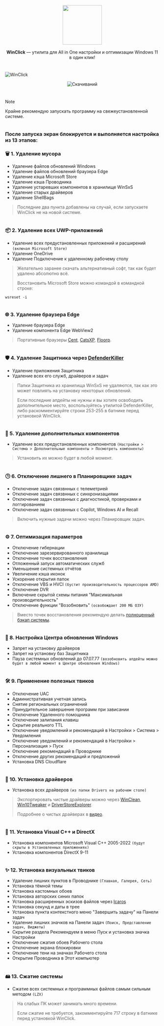 <div align="center">

### <img width="128px" src="https://i.ibb.co/0yM1WFqb/ai6k4-ov2am-001-copy.png" /> 
<strong>WinClick</strong> — утилита для All in One настройки и оптимизации Windows 11 в один клик!

</div>

#

![WinClick](https://i.ibb.co/JjKjHzp7/Post-copy.png)

<div align="center">

![Скачиваний](https://img.shields.io/github/downloads/MartyFiles/WinClick/Release/total?style=for-the-badge&label=Скачиваний&color=blue&logo=download)


</div>

#
> [!Note]
> Крайне рекомендую запускать программу на свежеустановленной системе. 
#
### После запуска экран блокируется и выполняется настройка из 13 этапов:

### 🗑️ 1. Удаление мусора
- Удаление файлов обновлений Windows
- Удаление файлов обновлений браузера Edge
- Удаление кэша Microsoft Store
- Удаление кэша Проводника
- Удаление устаревших компонентов в хранилище WinSxS
- Удаление старых драйверов
- Удаление ShellBags
> Последние два пункта добавлены на случай, если запускаете WinClick не на новой системе.
#
### 📦 2. Удаление всех UWP-приложений
- Удаление всех предустановленных приложений и расширений `(включая Microsoft Store)`
- Удаление OneDrive
- Удаление Подключение к удаленному рабочему столу
> Желательно заранее скачать альтернативный софт, так как будет удалено абсолютно всё.
>
> Восстановить Microsoft Store можно командой в командной строке:
```
wsreset -i
```
#
### 🌐 3. Удаление браузера Edge
- Удаление браузера Edge
- Удаление компонента Edge WebView2
> Портативные браузеры [Cent](https://www.centbrowser.com/), [CatsXP](https://www.catsxp.com/), [Floorp](https://floorp.app/).
#
### 🛡️ 4. Удаление Защитника через [DefenderKiller](https://github.com/oatmealcookiec/DefenderKiller)
- Удаление приложения Защитника
- Удаление всех его служб, драйверов и задач
> Папки Защитника из хранилища WinSxS не удаляются, так как это может повлиять на установку некоторых обновлений.
>
> Если последние апдейты не нужны и вы хотите освободить дополнительное место, воспользуйтесь утилитой DefenderKiller, либо раскомментируйте строки 253-255 в батнике перед установкой WinClick.
#
### 🧩 5. Удаление дополнительных компонентов
- Удаление всех предустановленных компонентов `(Настройки > Система > Дополнительные компоненты > Посмотреть компоненты)`
> Установить их можно будет в любой момент.
#
### 🕒 6. Отключение лишнего в Планировщике задач
- Отключение задач связвнных с телеметрией
- Отключение задач связвнных с синхронизациями
- Отключение задач связвнных с диагностикой, проверками и логгированием
- Отключение задач связвнных с Copilot, Windows AI и Recall
> Включить нужные задачи можно через Планировщик задач.
#
### ⚙️ 7. Оптимизация параметров
- Отключение гибернации
- Отключение зарезервированного хранилища
- Отключение точек восстановления
- Отложенный запуск автоматических служб
- Уменьшение системных отчётов
- Увеличение кэша иконок
- Ускорение открытия папок
- Отключение VBS и HVCI `(бустит производительность процессоров AMD)`
- Отключение DVR
- Включение скрытой схемы питания "Максимальная производительность"
- Отключение функции "Возобновить" `(освобождает 200 МБ ОЗУ)`
> Вместо точек восстановления рекомендую делать [полноценный бэкап системы](https://www.youtube.com/watch?v=rHg_kV5xJnk).
#
### 🔄 8. Настройка Центра обновления Windows
- Запрет на установку драйверов
- Запрет на установку баз Защитника
- Пауза системных обновлений до 07.07.77 `(возобновить апдейты можно будет в любой момент в Центре обновления Windows)`
#
### 🛠️ 9. Применение полезных твиков
- Отключение UAC
- Административная учетная запись
- Снятие региональных ограничений
- Принудительное завершение программ при зависании
- Отключение Удаленного помощника
- Отключение залипания клавиш
- Скрытие реального TTL
- Отключение уведомлений и рекомендаций в Настройки > Система > Уведомления
- Отключение уведомлений и рекомендаций в Настройки > Персонализация > Пуск
- Отключение рекомендаций в Проводнике
- Отключение других рекомендаций и предложений
- Установка DNS Cloudflare
#
### 📁 10. Установка драйверов
- Установка всех драйверов `(из папки Drivers на рабочем столе)`
> Экспортировать чистые драйверы можно через [WinClean](https://t.me/martyfiles/1596), [Win10Tweaker](https://win10tweaker.ru) и [DriverStoreExplorer](https://github.com/lostindark/DriverStoreExplorer).
>
> Подробнее о чистых драйверах в [видео](https://www.youtube.com/watch?v=lWFLBNbNZTU).
#
### 🧮 11. Установка Visual C++ и DirectX
- Установка компонентов Microsoft Visual C++ 2005-2022 `(будут скрыты в Установленных приложениях)`
- Установка компонентов DirectX 9-11
#
### ✨ 12. Установка визуальных твиков
- Удаление лишних пунктов в Проводнике `(Главная, Галерея, Сеть)`
- Установка тёмной темы
- Установка кастомных обоев
- Установка авторских синих папок
- Установка расширенных эскизов файлов через [Icaros](https://github.com/Xanashi/Icaros)
- Установка секунд и даты в трее
- Установка пункта контекстного меню "Завершить задачу" на Панели задач
- Удаление лишних значков на Панели задач `(Поиск, Представление задач, Виджеты)`
- Скрытие раздела Рекомендуем в меню Пуск и установка значка Настройки
- Отключение сжатия обоев Рабочего стола
- Отключение экрана блокировки
- Отключение тени на значках Рабочего стола
- Открытие Проводника в Этот компьютер
#
### 🖴 13. Сжатие системы
- Сжатие всех системных и программных файлов самым сильным методом `(LZX)`
> На слабых ПК может занимать много времени.
>
> Если сжатие не требуется, закомментируйте 717 строку в батнике перед установкой WinClick.
